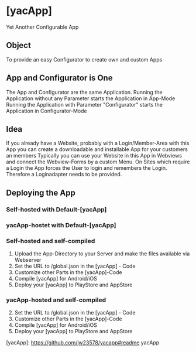 # [yacApp]
Yet Another Configurable App

## Object
To provide an easy Configurator to create own and custom Apps

## App and Configurator is One
The App and Configurator are the same Application.
Running the Application without any Parameter starts the Application in App-Mode
Running the Application with Parameter "Configurator" starts the Application in Configurator-Mode

## Idea
If you already have a Website, probably with a Login/Member-Area with this App you can create a downloadable and installable App for your customers an members
Typically you can use your Website in this App in Webviews and connect the Webview-Forms by a custom Menu.
On Sites which require a Login the App forces the User to login and remembers the Login. Therefore a Loginadapter needs to be provided.

## Deploying the App

### Self-hosted with Default-[yacApp]

### yacApp-hostet with Default-[yacApp]

### Self-hosted and self-compiled

1. Upload the App-Directory to your Server and make the files available via Webserver
2. Set the URL to <your-server>/global.json in the [yacApp] - Code
3. Customize other Parts in the [yacApp]-Code
4. Compile [yacApp] for Android/iOS
5. Deploy your [yacApp] to PlayStore and AppStore

### yacApp-hosted and self-compiled

2. Set the URL to <yacApp-server>/global.json in the [yacApp] - Code
3. Customize other Parts in the [yacApp]-Code
4. Compile [yacApp] for Android/iOS
5. Deploy your [yacApp] to PlayStore and AppStore

[yacApp]: https://github.com/jw23578/yacapp#readme yacApp
